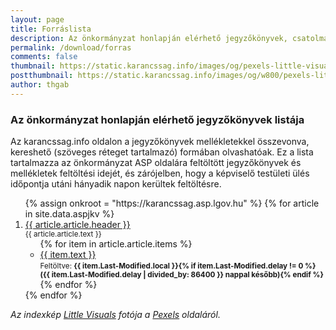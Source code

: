 ```yaml
---
layout: page
title: Forráslista
description: Az önkormányzat honlapján elérhető jegyzőkönyvek, csatolmányok feltöltési listája
permalink: /download/forras
comments: false
thumbnail: https://static.karancssag.info/images/og/pexels-little-visuals-1964.jpg
postthumbnail: https://static.karancssag.info/images/og/w800/pexels-little-visuals-1964.jpg
author: thgab
---
```


### Az önkormányzat honlapján elérhető jegyzőkönyvek listája
Az karancssag.info oldalon a jegyzőkönyvek mellékletekkel összevonva, kereshető (szöveges réteget tartalmazó) formában olvashatóak. 
Ez a lista tartalmazza az önkormányzat ASP oldalára feltöltött jegyzőkönyvek és mellékletek feltöltési idejét, és zárójelben, hogy a képviselő testületi ülés időpontja utáni hányadik napon kerültek feltöltésre.

<ol reversed>
{% assign onkroot = "https://karancssag.asp.lgov.hu" %}
{% for article in site.data.aspjkv %}
    <li>
        <a href="{{ onkroot }}{{ article.link }}" target="_blank" >{{ article.article.header }}</a><br/>
        <small>
            {{ article.article.text }}
        </small>
        <ul>
        {% for item in article.article.items %}
            <li>
                <a href="{{ item.href }}" target="_blank">{{ item.text }}</a><br/>
                <small>Feltöltve:
                    <b>{{ item.Last-Modified.local }}{% if item.Last-Modified.delay != 0 %}<br/> ({{ item.Last-Modified.delay | divided_by: 86400 }} nappal később){% endif %}</b>
                </small>
            </li>
        {% endfor %}
        </ul>
    </li>
{% endfor %}
</ol>

_Az indexkép [Little Visuals](https://www.pexels.com/hu-hu/@little-visuals?utm_content=attributionCopyText&amp;utm_medium=referral&amp;utm_source=pexels) fotója a [Pexels](https://www.pexels.com/hu-hu/foto/erdo-folyam-forras-termeszet-1964/?utm_content=attributionCopyText&amp;utm_medium=referral&amp;utm_source=pexels) oldaláról._